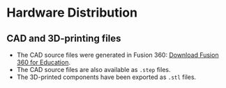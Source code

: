 # Hardware Distribution

## CAD and 3D-printing files
- The CAD source files were generated in Fusion 360: [Download Fusion 360 for Education](https://www.autodesk.com/education/edu-software/overview?sorting=featured&filters=individual).
- The CAD source files are also available as `.step` files.
- The 3D-printed components have been exported as `.stl` files.